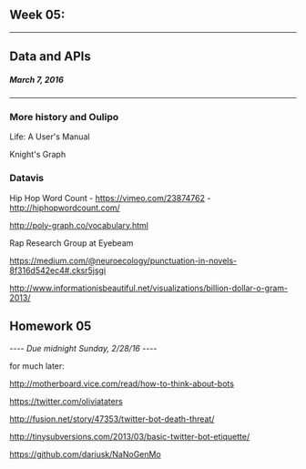 ## Week 05:
---
## Data and APIs

##### March 7, 2016

---

### More history and Oulipo

Life: A User's Manual

Knight's Graph





### Datavis

Hip Hop Word Count - https://vimeo.com/23874762 - http://hiphopwordcount.com/

http://poly-graph.co/vocabulary.html

Rap Research Group at Eyebeam

https://medium.com/@neuroecology/punctuation-in-novels-8f316d542ec4#.cksr5jsgi

http://www.informationisbeautiful.net/visualizations/billion-dollar-o-gram-2013/


## Homework 05

---- *Due midnight Sunday, 2/28/16* ----




for much later: 

http://motherboard.vice.com/read/how-to-think-about-bots


https://twitter.com/oliviataters

http://fusion.net/story/47353/twitter-bot-death-threat/

http://tinysubversions.com/2013/03/basic-twitter-bot-etiquette/

https://github.com/dariusk/NaNoGenMo

